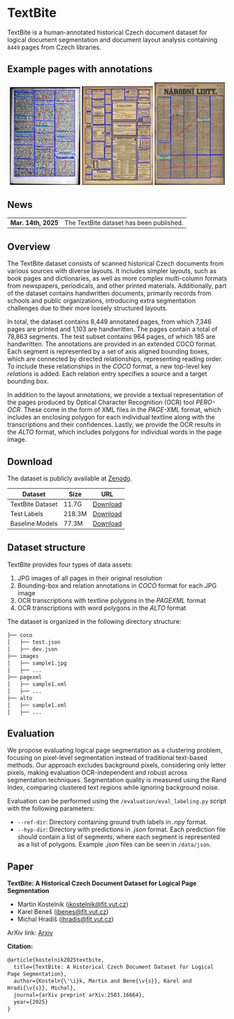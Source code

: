 # TextBite

TextBite is a human-annotated historical Czech document dataset for logical document segmentation and document layout analysis containing `8449` pages from Czech libraries.

## Example pages with annotations

<p align="center">
  <img src="data/render/1b8adb50-663f-11dc-9ecc-000d606f5dc6.jpg" width="32%" />
  <img src="data/render/6ab93746-435f-11dd-b505-00145e5790ea.jpg" width="32%" />
  <img src="data/render/21b4e41a-435f-11dd-b505-00145e5790ea.jpg" width="32%" />
</p>

## News

|   |    |
|----------|-----------------------------------|
| **Mar. 14th, 2025**      | The TextBite dataset has been published. |


## Overview

The TextBite dataset consists of scanned historical Czech documents from various sources with diverse layouts. It includes simpler layouts, such as book pages and dictionaries, as well as more complex multi-column formats from newspapers, periodicals, and other printed materials. Additionally, part of the dataset contains handwritten documents, primarily records from schools and public organizations, introducing extra segmentation challenges due to their more loosely structured layouts.

In total, the dataset contains 8,449 annotated pages, from which 7,346 pages are printed and 1,103 are handwritten. The pages contain a total of 78,863 segments. The test subset contains 964 pages, of which 185 are handwritten. The annotations are provided in an extended COCO format. Each segment is represented by a set of axis aligned bounding boxes, which are connected by directed relationships, representing reading order. To include these relationships in the *COCO* format, a new top-level key *relations* is added. Each relation entry specifies a source and a target bounding box.

In addition to the layout annotations, we provide a textual representation of the pages produced by Optical Character Recognition (OCR) tool *PERO-OCR*. These come in the form of XML files in the *PAGE-XML* format, which includes an enclosing polygon for each individual textline along with the transcriptions and their confidences. Lastly, we provide the OCR results in the *ALTO* format, which includes polygons for individual words in the page image.

## Download

The dataset is publicly available at [Zenodo](https://zenodo.org/records/15113923).

| Dataset | Size  | URL  |
|--------------|----------|-------------|
| TextBite Dataset | 11.7G | [Download](https://zenodo.org/records/15113923/files/textbite-dataset.zip?download=1)|
| Test Labels | 218.3M | [Download](https://zenodo.org/records/15113923/files/textbite-test-labels.zip?download=1)|
| Baseline Models | 77.3M | [Download](https://zenodo.org/records/15113923/files/models.zip?download=1) |

## Dataset structure

TextBite provides four types of data assets:

1. JPG images of all pages in their original resolution
2. Bounding-box and relation annotations in *COCO* format for each JPG image
3. OCR transcriptions with textline polygons in the *PAGEXML* format
4. OCR transcriptions with word polygons in the *ALTO* format

The dataset is organized in the following directory structure:
```
├── coco
│   ├── test.json
│   ├── dev.json
├── images
│   ├── sample1.jpg
│   ├── ...
├── pagexml
│   ├── sample1.xml
│   ├── ...
├── alto
│   ├── sample1.xml
│   ├── ...
```

## Evaluation

We propose evaluating logical page segmentation as a clustering problem, focusing on pixel-level segmentation instead of traditional text-based methods. Our approach excludes background pixels, considering only letter pixels, making evaluation OCR-independent and robust across segmentation techniques. Segmentation quality is measured using the Rand Index, comparing clustered text regions while ignoring background noise.

Evaluation can be performed using the `/evaluation/eval_labeling.py` script with the following parameters:
- `--ref-dir`: Directory containing ground truth labels in *.npy* format.
- `--hyp-dir`: Directory with predictions in *.json* format. Each prediction file should contain a list of segments, where each segment is represented as a list of polygons. Example *.json* files can be seen in `/data/json`.

## Paper

**TextBite: A Historical Czech Document Dataset for Logical Page Segmentation**

- Martin Kostelník (ikostelnik@fit.vut.cz)
- Karel Beneš (ibenes@fit.vut.cz)
- Michal Hradiš (ihradis@fit.vut.cz)

ArXiv link: [Arxiv](https://arxiv.org/abs/2503.16664)

**Citation:**

```
@article{kostelnik2025textbite,
  title={TextBite: A Historical Czech Document Dataset for Logical Page Segmentation},
  author={Kosteln{\'\i}k, Martin and Bene{\v{s}}, Karel and Hradi{\v{s}}, Michal},
  journal={arXiv preprint arXiv:2503.16664},
  year={2025}
}
```
